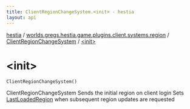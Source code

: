 ```yaml
---
title: ClientRegionChangeSystem.<init> - hestia
layout: api
---
```


<div class='api-docs-breadcrumbs'><a href="../../index.html">hestia</a> / <a href="../index.html">worlds.gregs.hestia.game.plugins.client.systems.region</a> / <a href="index.html">ClientRegionChangeSystem</a> / <a href="./-init-.html">&lt;init&gt;</a></div>

# &lt;init&gt;

<div class="signature"><code><span class="identifier">ClientRegionChangeSystem</span><span class="symbol">(</span><span class="symbol">)</span></code></div>

ClientRegionChangeSystem
Sends the initial region on client login
Sets <a href="../../worlds.gregs.hestia.game.plugins.client.components/-last-loaded-region/index.html">LastLoadedRegion</a> when subsequent region updates are requested

